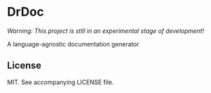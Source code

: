 # DrDoc

*Warning: This project is still in an experimental stage of development!*

A language-agnostic documentation generator

## License

MIT. See accompanying LICENSE file.


